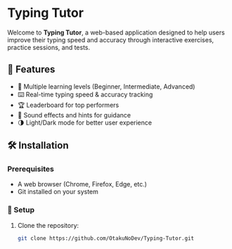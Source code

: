 # Typing Tutor

Welcome to **Typing Tutor**, a web-based application designed to help users improve their typing speed and accuracy through interactive exercises, practice sessions, and tests. 

## 🚀 Features
- 📌 Multiple learning levels (Beginner, Intermediate, Advanced)
- ⌨️ Real-time typing speed & accuracy tracking
- 🏆 Leaderboard for top performers
- 🎵 Sound effects and hints for guidance
- 🌗 Light/Dark mode for better user experience

## 🛠 Installation

### Prerequisites
- A web browser (Chrome, Firefox, Edge, etc.)
- Git installed on your system

### 🔧 Setup
1. Clone the repository:
   ```sh
   git clone https://github.com/OtakuNoDev/Typing-Tutor.git

